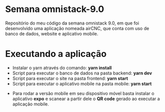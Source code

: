 # Semana omnistack-9.0
  Repositório do meu código da semana omnistack 9.0, em que foi desenvolvido uma aplicação nomeada airCNC, que conta com uso de banco de dados, website e aplicativo mobile.
# Executando a aplicação
  - Instalar o yarn através do comando: **yarn install**
  - Script para executar o banco de dados na pasta backend: **yarn dev**
  - Script para executar o site na pasta frontend: **yarn start**
  - Script para executar o aplicativo mobile na pasta mobile: **yarn start**
  * Para rodar a versão mobile em seu dispositivo móvel basta instalar o aplicativo **expo** e scanear a partir dele o **QR code** gerado ao executar a aplicação mobile.


